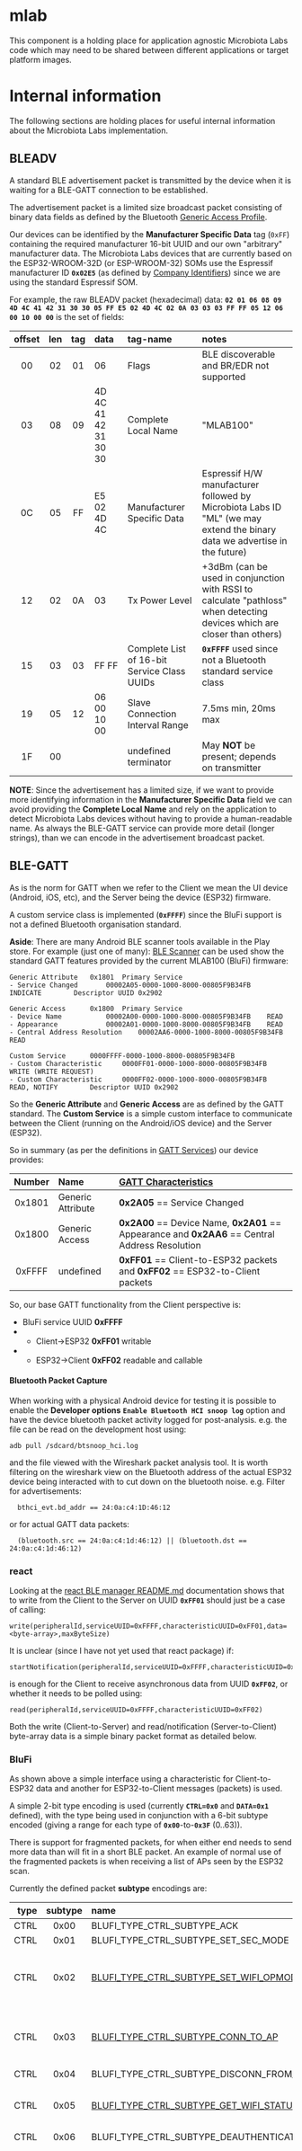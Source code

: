 # mlab

This component is a holding place for application agnostic Microbiota
Labs code which may need to be shared between different applications
or target platform images.

# Internal information

The following sections are holding places for useful internal
information about the Microbiota Labs implementation.

## BLEADV

A standard BLE advertisement packet is transmitted by the device when
it is waiting for a BLE-GATT connection to be established.

The advertisement packet is a limited size broadcast packet consisting
of binary data fields as defined by the Bluetooth [Generic Access
Profile](https://www.bluetooth.com/specifications/assigned-numbers/generic-access-profile).

Our devices can be identified by the **Manufacturer Specific Data**
tag (`0xFF`) containing the required manufacturer 16-bit UUID and our
own "arbitrary" manufacturer data. The Microbiota Labs devices that
are currently based on the ESP32-WROOM-32D (or ESP-WROOM-32) SOMs use
the Espressif manufacturer ID **`0x02E5`** (as defined by [Company
Identifiers](https://www.bluetooth.com/specifications/assigned-numbers/company-identifiers))
since we are using the standard Espressif SOM.

For example, the raw BLEADV packet (hexadecimal) data: **`02 01 06 08
09 4D 4C 41 42 31 30 30 05 FF E5 02 4D 4C 02 0A 03 03 03 FF FF 05 12
06 00 10 00 00`** is the set of fields:

offset | len | tag | data                 | tag-name                                    | notes
:-----:|:---:|:---:|:---------------------|:--------------------------------------------|:-----
00     |  02 |  01 | 06                   | Flags                                       | BLE discoverable and BR/EDR not supported
03     |  08 |  09 | 4D 4C 41 42 31 30 30 | Complete Local Name                         | "MLAB100"
0C     |  05 |  FF | E5 02 4D 4C          | Manufacturer Specific Data                  | Espressif H/W manufacturer followed by Microbiota Labs ID "ML" (we may extend the binary data we advertise in the future)
12     |  02 |  0A | 03                   | Tx Power Level                              | +3dBm (can be used in conjunction with RSSI to calculate "pathloss" when detecting devices which are closer than others)
15     |  03 |  03 | FF FF                | Complete List of 16-bit Service Class UUIDs | **`0xFFFF`** used since not a Bluetooth standard service class
19     |  05 |  12 | 06 00 10 00          | Slave Connection Interval Range             | 7.5ms min, 20ms max
1F     |  00 |     |                      | undefined terminator                        | May **NOT** be present; depends on transmitter

**NOTE**: Since the advertisement has a limited size, if we want to
provide more identifying information in the **Manufacturer Specific
Data** field we can avoid providing the **Complete Local Name** and
rely on the application to detect Microbiota Labs devices without
having to provide a human-readable name. As always the BLE-GATT
service can provide more detail (longer strings), than we can encode
in the advertisement broadcast packet.

## BLE-GATT

As is the norm for GATT when we refer to the Client we mean the UI
device (Android, iOS, etc), and the Server being the device (ESP32)
firmware.

A custom service class is implemented (**`0xFFFF`**) since the BluFi
support is not a defined Bluetooth organisation standard.

**Aside**: There are many Android BLE scanner tools available in the
Play store. For example (just one of many): [BLE
Scanner](https://play.google.com/store/apps/details?id=com.macdom.ble.blescanner&hl=en_GB)
can be used show the standard GATT features provided by the current
MLAB100 (BluFi) firmware:

```
Generic Attribute	0x1801	Primary Service
- Service Changed		00002A05-0000-1000-8000-00805F9B34FB	INDICATE		Descriptor UUID 0x2902

Generic Access		0x1800	Primary Service
- Device Name			00002A00-0000-1000-8000-00805F9B34FB	READ
- Appearance			00002A01-0000-1000-8000-00805F9B34FB	READ
- Central Address Resolution	00002AA6-0000-1000-8000-00805F9B34FB	READ

Custom Service		0000FFFF-0000-1000-8000-00805F9B34FB
- Custom Characteristic		0000FF01-0000-1000-8000-00805F9B34FB	WRITE (WRITE REQUEST)
- Custom Characteristic		0000FF02-0000-1000-8000-00805F9B34FB	READ, NOTIFY		Descriptor UUID 0x2902
```

So the **Generic Attribute** and **Generic Access** are as defined by
the GATT standard. The **Custom Service** is a simple custom interface
to communicate between the Client (running on the Android/iOS device)
and the Server (ESP32).

So in summary (as per the definitions in [GATT
Services](https://www.bluetooth.com/specifications/gatt/services)) our
device provides:

Number | Name              | [GATT Characteristics](https://www.bluetooth.com/specifications/gatt/characteristics)
:-----:|:------------------|:-------------------------------------------------------------------------------------
0x1801 | Generic Attribute | **0x2A05** == Service Changed
0x1800 | Generic Access    | **0x2A00** == Device Name, **0x2A01** == Appearance and **0x2AA6** == Central Address Resolution
0xFFFF | undefined         | **0xFF01** == Client-to-ESP32 packets and **0xFF02** == ESP32-to-Client packets

So, our base GATT functionality from the Client perspective is:
- BluFi service UUID **0xFFFF**
- - Client->ESP32 **0xFF01** writable
- - ESP32->Client **0xFF02** readable and callable

#### Bluetooth Packet Capture

When working with a physical Android device for testing it is possible
to enable the **Developer options** **`Enable Bluetooth HCI snoop
log`** option and have the device bluetooth packet activity logged for
post-analysis. e.g. the file can be read on the development host
using:

```
adb pull /sdcard/btsnoop_hci.log
```

and the file viewed with the Wireshark packet analysis tool. It is
worth filtering on the wireshark view on the Bluetooth address of the
actual ESP32 device being interacted with to cut down on the bluetooth
noise. e.g. Filter for advertisements:
```
  bthci_evt.bd_addr == 24:0a:c4:1D:46:12
```
or for actual GATT data packets:
```
  (bluetooth.src == 24:0a:c4:1d:46:12) || (bluetooth.dst == 24:0a:c4:1d:46:12)
```

### react

Looking at the [react BLE manager
README.md](https://github.com/innoveit/react-native-ble-manager)
documentation shows that to write from the Client to the Server on
UUID **`0xFF01`** should just be a case of calling:

```
write(peripheralId,serviceUUID=0xFFFF,characteristicUUID=0xFF01,data=<byte-array>,maxByteSize)
```

It is unclear (since I have not yet used that react package) if:

```
startNotification(peripheralId,serviceUUID=0xFFFF,characteristicUUID=0xFF02)
```

is enough for the Client to receive asynchronous data from UUID
**`0xFF02`**, or whether it needs to be polled using:

```
read(peripheralId,serviceUUID=0xFFFF,characteristicUUID=0xFF02)
```

Both the write (Client-to-Server) and read/notification
(Server-to-Client) byte-array data is a simple binary packet format as
detailed below.

### BluFi

As shown above a simple interface using a characteristic for
Client-to-ESP32 data and another for ESP32-to-Client messages
(packets) is used.

A simple 2-bit type encoding is used (currently **`CTRL=0x0`** and
**`DATA=0x1`** defined), with the type being used in conjunction with
a 6-bit subtype encoded (giving a range for each type of
**`0x00`**-to-**`0x3F`** (0..63)).

There is support for fragmented packets, for when either end needs to
send more data than will fit in a short BLE packet. An example of
normal use of the fragmented packets is when receiving a list of APs
seen by the ESP32 scan.

Currently the defined packet **subtype** encodings are:

type | subtype | name                                                                                | notes
----:|:-------:|:------------------------------------------------------------------------------------|:-----
CTRL | 0x00    | BLUFI_TYPE_CTRL_SUBTYPE_ACK                                                         |
CTRL | 0x01    | BLUFI_TYPE_CTRL_SUBTYPE_SET_SEC_MODE                                                |
CTRL | 0x02    | [BLUFI_TYPE_CTRL_SUBTYPE_SET_WIFI_OPMODE](#blufi_type_ctrl_subtype_set_wifi_opmode) | configure WiFi mode : 1-byte (wifi_mode_t) value
CTRL | 0x03    | [BLUFI_TYPE_CTRL_SUBTYPE_CONN_TO_AP](#blufi_type_ctrl_subtype_conn_to_ap)           | request Server to connect to configured AP
CTRL | 0x04    | BLUFI_TYPE_CTRL_SUBTYPE_DISCONN_FROM_AP                                             |
CTRL | 0x05    | [BLUFI_TYPE_CTRL_SUBTYPE_GET_WIFI_STATUS](#blufi_type_ctrl_subtype_get_wifi_status) | request current WiFi connection status
CTRL | 0x06    | BLUFI_TYPE_CTRL_SUBTYPE_DEAUTHENTICATE_STA                                          |
CTRL | 0x07    | [BLUFI_TYPE_CTRL_SUBTYPE_GET_VERSION](#blufi_type_ctrl_subtype_get_version)         | request BluFi version (**NOTE**: This is **NOT** the firmware version string, but the description of the BluFi protocol implemented)
CTRL | 0x08    | BLUFI_TYPE_CTRL_SUBTYPE_DISCONNECT_BLE                                              |
CTRL | 0x09    | [BLUFI_TYPE_CTRL_SUBTYPE_GET_WIFI_LIST](#blufi_type_ctrl_subtype_get_wifi_list)     | request Server to perform a WiFi AP scan
DATA | 0x00    | BLUFI_TYPE_DATA_SUBTYPE_NEG                                                         |
DATA | 0x01    | BLUFI_TYPE_DATA_SUBTYPE_STA_BSSID                                                   | 6-byte BSSID
DATA | 0x02    | BLUFI_TYPE_DATA_SUBTYPE_STA_SSID                                                    | 1..32 character SSID value
DATA | 0x03    | BLUFI_TYPE_DATA_SUBTYPE_STA_PASSWD                                                  | 1..64 character PSK value
DATA | 0x04    | BLUFI_TYPE_DATA_SUBTYPE_SOFTAP_SSID                                                 |
DATA | 0x05    | BLUFI_TYPE_DATA_SUBTYPE_SOFTAP_PASSWD                                               |
DATA | 0x06    | BLUFI_TYPE_DATA_SUBTYPE_SOFTAP_MAX_CONN_NUM                                         |
DATA | 0x07    | BLUFI_TYPE_DATA_SUBTYPE_SOFTAP_AUTH_MODE                                            |
DATA | 0x08    | BLUFI_TYPE_DATA_SUBTYPE_SOFTAP_CHANNEL                                              |
DATA | 0x09    | BLUFI_TYPE_DATA_SUBTYPE_USERNAME                                                    |
DATA | 0x0A    | BLUFI_TYPE_DATA_SUBTYPE_CA                                                          |
DATA | 0x0B    | BLUFI_TYPE_DATA_SUBTYPE_CLIENT_CERT                                                 |
DATA | 0x0C    | BLUFI_TYPE_DATA_SUBTYPE_SERVER_CERT                                                 |
DATA | 0x0D    | BLUFI_TYPE_DATA_SUBTYPE_CLIENT_PRIV_KEY                                             |
DATA | 0x0E    | BLUFI_TYPE_DATA_SUBTYPE_SERVER_PRIV_KEY                                             |
DATA | 0x0F    | BLUFI_TYPE_DATA_SUBTYPE_WIFI_REP                                                    | WiFi status report
DATA | 0x10    | BLUFI_TYPE_DATA_SUBTYPE_REPLY_VERSION                                               | BluFi version report
DATA | 0x11    | [BLUFI_TYPE_DATA_SUBTYPE_WIFI_LIST](#blufi_type_data_subtype_wifi_list)             | WiFi scan report
DATA | 0x12    | BLUFI_TYPE_DATA_SUBTYPE_ERROR_INFO                                                  | BluFi error report see [Errors](#blufi-errors)
DATA | 0x13    | BLUFI_TYPE_DATA_SUBTYPE_CUSTOM_DATA                                                 | Client-to-Server arbitrary (undefined) binary transfer as example of passing data

**NOTE**: These will be extended as we add functionality specific to
the Microbiota Labs world, so the table above should not be taken as
the complete definitive list since this documentation may be stale
with respect to the actual Server (firmware) and Client
implementations.

The format of the packets are either a non-fragmented simple structure:

```
struct blufi_hdr{
    uint8_t type;
    uint8_t fc;
    uint8_t seq;
    uint8_t data_len;
    uint8_t data[0];
};
```

or a fragmented **little-endian** structure:

```
struct blufi_frag_hdr {
    uint8_t type;
    uint8_t fc;
    uint8_t seq;
    uint8_t data_len;
    uint16_t total_len;
    uint8_t data[0];
};
```

The `type` field is encoded as follows:

```
+---7---+---6---+---5---+---4---+---3---+---2---+---1---+---0---+
|               subtype (6-bits)                | type (2-bits) |
+-------+-------+-------+-------+-------+-------+-------+-------+
```

The `fc` (flags) field is encoded as follows:

```
+---7---+---6---+---5---+---4---+---3---+---2---+---1---+---0---+
|   -   |   -   |   -   | FRAG  | RQACK |  DIR  | CHECK |  ENC  |
+-------+-------+-------+-------+-------+-------+-------+-------+
```

flag  | bit | mask | notes
:-----|:---:|:----:|:-----
ENC   | 0   | 0x01 | Encrypted
CHECK | 1   | 0x02 | Checksum
DIR   | 2   | 0x04 | Direction: 0==Client-to-ESP32 1==ESP32-to-Client
RQACK | 3   | 0x08 | Request ACK
FRAG  | 4   | 0x10 | Packet is fragmented

Fragmented packets are terminated by a non-fragmented packet.

The `seq` number is just a monotonically increasing sequence number
for the packets in a transaction. The BluFi Server firmware
**EXPECTS** the sequence number to be monotonically increasing for
each received packet from the Client. The sequence number expected is
reset to **`0x00`** on a DISCONNECT event. So a Client should always
start fromm 0x00 at the start-of-day, or when a new connection to the
BLE-GATT Server is established.

The `data_len` fields provides the number of bytes of data following
the packet headers as defined above. The fragmented packets having the
16-bit **little-endian** `total-len` field to allow the receiver to
ensure any buffers they pre-allocate for the data based on the
received header can be large enough. i.e. the first packet in a
fragmented sequence will give the total size needed to re-assemble the
data.

#### BLUFI_TYPE_CTRL_SUBTYPE_SET_WIFI_OPMODE

This `CTRL` packet expects a single-byte `OPMODE` value. The valid
`OPMODE` byte values are:

name            | `wifi_mode_t` value | description
----------------|:-------------------:|:-----------
WIFI_MODE_STA   | **`0x01`**          | Station mode
WIFI_MODE_AP    | **`0x02`**          | Access Point (SoftAP)
WIFI_MODE_APSTA | **`0x03`**          | SoftAP and Station

Normally we would use `WIFI_MODE_STA` for a setup where the ESP32 is
to connect to a local AP.

#### BLUFI_TYPE_CTRL_SUBTYPE_CONN_TO_AP

This `CTRL` message has no data body (so `data_len` should be
**`0x00`**). It is used to trigger the ESP32 Server to attempt to
associate with the AP as configured by previous
`BLUFI_TYPE_CTRL_SUBTYPE_SET_WIFI_OPMODE`,
`BLUFI_TYPE_IS_DATA_STA_SSID` and `BLUFI_TYPE_IS_DATA_STA_PASSWD`
requests.

#### BLUFI_TYPE_CTRL_SUBTYPE_GET_WIFI_STATUS

This `CTRL` message has no data body (so `data_len` should be
**`0x00`**). It is used to trigger the ESP32 Server to generate a
`BLUFI_TYPE_DATA_SUBTYPE_WIFI_REP` report packet describing the
current WiFi status. See [WiFi status](#wifi-status).

#### BLUFI_TYPE_CTRL_SUBTYPE_GET_VERSION

As already mentioned this `CTRL` request will result in the BluFi
version information being returned (describing the BluFi packet
protocol and subtype definitions in use). A new call will be added in
the near future to return the parent ESP32 application version and
identity information.

#### BLUFI_TYPE_CTRL_SUBTYPE_GET_WIFI_LIST

This `CTRL` request provides no data (so `data_len` should be
**`0x00`**). It triggers the Server to perform a WiFi scan for APs,
and will result in a `BLUFI_TYPE_DATA_SUBTYPE_WIFI_LIST` response
packet after a few seconds.

#### BLUFI_TYPE_DATA_SUBTYPE_WIFI_LIST

This (normally fragmented into multiple packets) response from the
Server provides information on APs seen from a
`BLUFI_TYPE_CTRL_SUBTYPE_GET_WIFI_LIST` request.

The data returned consistes of a set of tuples consisting of:

```
+---1---+---1---+---(len - 1)---+
|  len  | RSSI  |     SSID      |
+-------+-------+---------------+
```

The 1-byte `len` allows the individual record to be stepped over
**PLUS** it is used to derive the length of the SSID for the specific
AP. The 2nd-byte is the RSSI value for the AP, allowing the Client to
order based on "closeness". After the RSSI is the SSID value (of
`len`-1 bytes).

As mentioned since the data returned is likely to be larger than the
MTU in use the data will be fragmented across multiple packets.

#### BluFi Errors

The `BLUFI_TYPE_DATA_SUBTYPE_ERROR_INFO` packet provides a 1-byte
error code:

name                          | code | notes
:-----------------------------|:----:|:-----
ESP_BLUFI_SEQUENCE_ERROR      | 0x00 |
ESP_BLUFI_CHECKSUM_ERROR      | 0x01 |
ESP_BLUFI_DECRYPT_ERROR       | 0x02 |
ESP_BLUFI_ENCRYPT_ERROR       | 0x03 |
ESP_BLUFI_INIT_SECURITY_ERROR | 0x04 |
ESP_BLUFI_DH_MALLOC_ERROR     | 0x05 |
ESP_BLUFI_DH_PARAM_ERROR      | 0x06 |
ESP_BLUFI_READ_PARAM_ERROR    | 0x07 |
ESP_BLUFI_MAKE_PUBLIC_ERROR   | 0x08 |

#### Examples

From wireshark investigation of Android captured `btsnoop_hci.log` we
have the following worked examples:

**TODO**: More detail and examples of the BluFi packet encoding to be
provided to ensure clarity. e.g. Encrypted and checksummed packets as
well as detailed descriptions of the **DATA** supplied in the packets.

**NOTE**: A valid "configuration" sequence after connecting to the
Server to configure the device as a station (STA) associating against
a WPA-PSK AP would be:

- write FF01 with binary packet for BLUFI_TYPE_CTRL_SUBTYPE_SET_WIFI_OPMODE opmode WIFI_MODE_STA
- write FF01 with binary packet for BLUFI_TYPE_IS_DATA_STA_SSID with SSID string
- write FF01 with binary packet for BLUFI_TYPE_IS_DATA_STA_PASSWD with PSK string
- write FF01 with binary packet for BLUFI_TYPE_CTRL_SUBTYPE_CONN_TO_AP
- handler FF02 read of BLUFI_TYPE_DATA_SUBTYPE_WIFI_REP containing the WiFi status

The binary dumps below show the packets in more detail.

#### WiFi configure mode
```
Write ServiceUUID=FFFF UUID=FF01 Value=08 08 00 01 01
	type = 08      		 00001000    type=0=BLUFI_TYPE_CTRL subtype=000010=0x2=BLUFI_TYPE_CTRL_SUBTYPE_SET_WIFI_OPMODE
	fc = 08			 00001000    RQACK (and implied BLUFI_FC_DIR_P2E)
	seq = 00
	data_len = 01
	data = 01		 OPMODE == 0x01 == WIFI_MODE_STA
```

Since RQACK is set we expect (and get) an asynchronous response on 0xFF02:
```
Receive Value Notification ServiceUUID=FFFF UUID=FF02 Value=00 04 00 01 00
	type = 00
	fc = 04                 00000100	BLUFI_FC_DIR_E2P
	seq = 00		matches seq of original request
	data_len = 01
	data = 00		0x00 == OK
```

#### WiFi configure SSID
```
Write ServiceUUID=FFFF UUID=FF01 Value=09 00 01 08 73 68 6d 6f 75 73 69 65
	type = 09		 00001001    type=1=BLUFI_TYPE_DATA subtype=000010=0x2=BLUFI_TYPE_IS_DATA_STA_SSID
	fc = 00
	seq = 01
	data_len = 08
	data = 73 68 6d 6f 75 73 69 65		"shmousie"
```

#### WiFi configure PSK
```
Write ServiceUUID=FFFF UUID=FF01 Value=0D 00 02 0E xx yy zz xx yy zz xx yy zz xx yy zz xx yy
	type = 0D		 00001101    type=1=BLUFI_TYPE_DATA subtype=000011=0x3=BLUFI_TYPE_IS_DATA_STA_PASSWD
	fc = 00
	seq = 02
	data_len = 0E
	data = ...elided.. 	 Password string
```

#### WiFi request connect to AP
```
Write ServiceUUID=FFFF UUID=FF01 Value=0c 00 03 00
	type = 0C		 00001100    type=0=BLUFI_TYPE_CTRL subtype=000011=0x3=BLUFI_TYPE_CTRL_SUBTYPE_CONN_TO_AP
	fc = 00
	seq = 03
	data_len = 00
```

#### WiFi status

After sending BLUFI_TYPE_CTRL_SUBTYPE_CONN_TO_AP we expect a status response:
```
Receive Value Notification ServiceUUID=FFFF UUID=FF02 Value=3D 04 01 15 01 00 00 01 06 64 66 B3 3A E0 33 02 08 73 68 6D 6F 75 73 69 65
	type = 3D                00111101    type=1=BLUFI_TYPE_DATA subtype=001111=0xF=BLUFI_TYPE_DATA_SUBTYPE_WIFI_REP
	fc = 04			 00000100    BLUFI_FC_DIR_E2P
	seq = 01
	data_len = 15
	data = 01 00 00 01 06 64 66 B3 3A E0 33 02 08 73 68 6D 6F 75 73 69 65
		opmode = 01		(wifi_mode_t) 01 == WIFI_MODE_STA
		sta_conn_state = 00	(esp_blufi_sta_conn_state_t) 00 == SUCCESS
		softap_conn_num = 00	(uint8_t)
		01 = BLUFI_TYPE_DATA_SUBTYPE_STA_BSSID
		06 = len
		64 66 B3 3A E0 33 = BSSID
		02 = BLUFI_TYPE_DATA_SUBTYPE_STA_SSID
		08 = len
		73 68 6D 6F 75 73 69 65 = SSID  "shmousie"
```

The `sta_conn_state` field as shown above is **`0x00`** indicating
SUCCESS. The value **`0x01`** indicates FAIL.

#### WiFi request status
```
Write ServiceUUID=FFFF UUID=FF01 Value=14 00 01 00
	type = 14      		 00010100    type=0=BLUFI_TYPE_CTRL subtype=000101=0x5=BLUFI_TYPE_CTRL_SUBTYPE_GET_WIFI_STATUS
	fc = 00
	seq = 01
	data_len = 00
```

We will then receive a WIFI_REP response on 0xFF02:
```
Received ServiceUUID=FFFF UUID=FF02 Value=
	0000   3d 04 01 15 01 00 00 01 06 64 66 b3 3a e0 33 02  =........df.:.3.
	0010   08 73 68 6d 6f 75 73 69 65                       .shmousie

	type = 3D		00111101	type=BLUFI_TYPE_DATA subtype=001111=0xF=BLUFI_TYPE_DATA_SUBTYPE_WIFI_REP
	fc = 04			00000100	BLUFI_FC_DIR_E2P
	seq = 01
	data_len = 15
	data =
		opmode = 01		(wifi_mode_t) 01 == WIFI_MODE_STA
		sta_conn_state = 00	(esp_blufi_sta_conn_state_t) 00 == SUCCESS
		softap_conn_num = 00	(uint8_t)
		01 = BLUFI_TYPE_DATA_SUBTYPE_STA_BSSID
		06 = len
		64 66 B3 3A E0 33 = BSSID
		02 = BLUFI_TYPE_DATA_SUBTYPE_STA_SSID
		08 = len
		73 68 6D 6F 75 73 69 65 = SSID  "shmousie"
```

#### Custom data from Client-to-ESP32
```
Write ServiceUUID=FFFF UUID=FF01 Value=4d 00 03 05 68 65 6c 6c 6f  "hello"
struct blifi_hdr
	type = 4D		0b01001101	type=0b01=0x1=BLUFI_TYPE_DATA subtype=0b010011=0x13=BLUFI_TYPE_DATA_SUBTYPE_CUSTOM_DATA
	fc = 00			0b00000000	BLUFI_FC_DIR_MASK=0=BLUFI_FC_DIR_P2E
	seq = 03
	data_len = 05
	data="hello"
```

#### Get WiFi APs
```
Write ServiceUUID=FFFF UUID=FF01 Value=24 00 02 00
struct blifi_hdr
       type = 24		0b00100100	type=0b00=0x0=BLUFI_TYPE_CTRL subtype=0b001001=0x9=BLUFI_TYPE_CTRL_SUBTYPE_GET_WIFI_LIST
       fc = 00			0b00000000	BLUFI_FC_DIR_MASK=0=BLUFI_FC_DIR_P2E
       seq = 02
       data_len = 00

Write Response ServiceUUID=FFFF UUID=FF01

Received ServiceUUID=FFFF UUID=FF02 Value=
	0000   45 14 02 77 db 00 09 c6 73 68 6d 6f 75 73 69 65  E..w....shmousie
	0010   0d bc 56 69 72 67 69 6e 20 4d 65 64 69 61 0a bb  ..Virgin Media..
	0020   73 68 6d 6f 75 73 69 65 32 08 b8 56 4d 2d 34 33  shmousie2..VM-43
	0030   5f 41 09 b6 73 68 6d 6f 75 73 69 65 08 b3 56 4d  _A..shmousie..VM
	0040   2d 34 33 5f 41 05 b1 56 4d 34 33 0d b1 56 69 72  -43_A..VM43..Vir
	0050   67 69 6e 20 4d 65 64 69 61 0a b1 56 4d 32 35 31  gin Media..VM251
	0060   37 32 36 36 0d b0 56 69 72 67 69 6e 20 4d 65 64  7266..Virgin Med
	0070   69 61 0b ae 73 65 74 75 70 46 46                 ia..setupFF

	type = 45	01000101	type=BLUFI_TYPE_DATA subtype=010001=0x11=BLUFI_TYPE_DATA_SUBTYPE_WIFI_LIST
	fc = 14		00010100	BLUFI_FC_DIR_E2P | BLUFI_FC_FRAG
	seq = 02
	data_len = 77
	total_len = 00DB
	data = ...
		09 = len (RSSI byte + SSID)
		C6 = RSSI
		73 68 6d 6f 75 73 69 65 = SSID "shmousie"

		0D  = len (RSSI byte + SSID)
		BC = RSSI
		56 69 72 67 69 6e 20 4d 65 64 69 61 = SSID "Virgin Media"

		.. etc ..

Received ServiceUUID=FFFF UUID=FF02 Value=
	0000   45 04 03 66 35 32 30 09 ad 53 4b 59 44 44 35 39  E..f520..SKYDD59
	0010   37 0d ac 50 4c 55 53 4e 45 54 2d 51 37 33 37 0a  7..PLUSNET-Q737.
	0020   a8 56 4d 32 39 33 31 30 34 37 0a a7 56 4d 36 37  .VM2931047..VM67
	0030   30 37 37 39 33 0d a6 56 69 72 67 69 6e 20 4d 65  07793..Virgin Me
	0040   64 69 61 0d a5 56 69 72 67 69 6e 20 4d 65 64 69  dia..Virgin Medi
	0050   61 0d a4 56 69 72 67 69 6e 20 4d 65 64 69 61 0a  a..Virgin Media.
	0060   a1 56 4d 39 36 37 33 36 36 37                    .VM9673667

	type = 45
	fc = 04		00000100	BLUFI_FC_DIR_E2P
	seq = 03
	data_len = 66
	data = ...
```

#### Disconnect BLE
This is just a notification to the Server that the Client is about to
disconnect, and is not related to the internal Client BLE disconnect
operation.

```
Write ServiceUUID=FFFF UUID=FF01 Value=20 00 04 00
	type = 20      00100000	type=0b00=0x0=BLUFI_TYPE_CTRL subtype=0b001000=0x8=BLUFI_TYPE_CTRL_SUBTYPE_DISCONNECT_BLE
	fc = 00	       0b00000000	BLUFI_FC_DIR_MASK=0=BLUFI_FC_DIR_P2E
	seq = 04
	data_len = 00
```

An overview of [The Frame Formats Defined in
BluFi](https://docs.espressif.com/projects/esp-idf/en/latest/api-guides/blufi.html#frame-formats)
though working from the esp-idf source should be treated as the definitive documentation.

### Firmware internals

For the ESP32 Server firmware the internal BluFi event API is defined
in the [esp_blufi_api.h](../../3rd_party/esp-idf/components/bt/bluedroid/api/include/api/esp_blufi_api.h)
header file. The firmware gets events triggered based on the BLE-GATT
activity of the client.

The event messages are generated from the
[blufi_protocol.c](../../3rd_party/esp-idf/components/bt/bluedroid/btc/profile/esp/blufi/blufi_protocol.c)
source, based on definitions provided by the
[blufi_int.h](../../3rd_party/esp-idf/components/bt/bluedroid/btc/profile/esp/blufi/include/blufi_int.h)
header file.

Packets are built for sending to the Client in the
[blufi_prf.c](../../3rd_party/esp-idf/components/bt/bluedroid/btc/profile/esp/blufi/blufi_prf.c)
source file.

## OTA

TODO: Implement initial pull OTA support and document features as necessary here.

## HTTPS daemon certificates

The certs files were created using:

```
openssl req -newkey rsa:2048 -nodes -keyout prvtkey.pem -x509 -days 3650 -out cacert.pem -subj "/CN=Microbiota Labs HTTPS server"
```

**NOTE**: Ideally we would NOT be storing the private keys in the
source repository, but would acquire the file via a secure mechanism
during the build process. The security for the device still needs to
be fully addressed (i.e. using secure-boot, encrypted flash and giving
each device a factory-set unique identity (and more than likely a
unique cert/key pair per-device).
